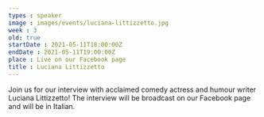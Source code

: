 ```yaml
---
types : speaker
image : images/events/luciana-littizzetto.jpg
week : 3
old: true
startDate : 2021-05-11T18:00:00Z
endDate : 2021-05-11T19:00:00Z
place : Live on our Facebook page
title : Luciana Littizzetto
---
```

Join us for our interview with acclaimed comedy actress and humour writer Luciana Littizzetto! The interview will be broadcast on our Facebook page and will be in Italian.